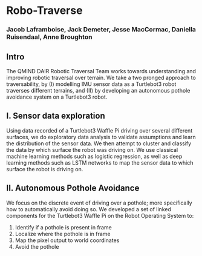 # Robo-Traverse

### Jacob Laframboise, Jack Demeter, Jesse MacCormac, Daniella Ruisendaal, Anne Broughton



## Intro ##
The QMIND DAIR Robotic Traversal Team works towards understanding and improving robotic traversal over terrain. We take a two pronged approach to traversability, by (I) modelling IMU sensor data as a Turtlebot3 robot traverses different terrains, and (II) by developing an autonomous pothole avoidance system on a Turtlebot3 robot.

## I. Sensor data exploration

Using data recorded of a Turtlebot3 Waffle Pi driving over several different surfaces, we do exploratory data analysis to validate assumptions and learn the distribution of the sensor data. We then attempt to cluster and classify the data by which surface the robot was driving on. We use classical machine learning methods such as logistic regression, as well as deep learning methods such as LSTM networks to map the sensor data to which surface the robot is driving on. 

## II. Autonomous Pothole Avoidance

We focus on the discrete event of driving over a pothole; more specifically how to automatically avoid doing so. We developed a set of linked components for the Turtlebot3 Waffle Pi on the Robot Operating System to:
1. Identify if a pothole is present in frame
2. Localize where the pothole is in frame
3. Map the pixel output to world coordinates
4. Avoid the pothole

